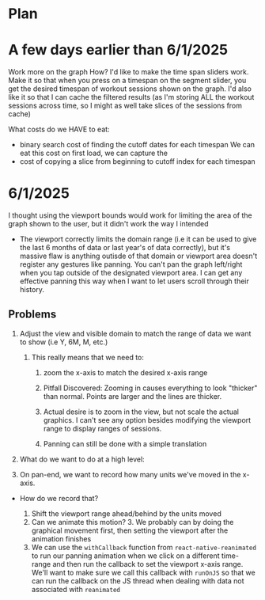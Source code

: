 # Plan

# A few days earlier than 6/1/2025

Work more on the graph
How?
I'd like to make the time span sliders work.
Make it so that when you press on a timespan on the segment slider, you get the desired timespan of workout sessions shown on the graph.
I'd also like it so that I can cache the filtered results (as I'm storing ALL the workout sessions across time, so I might as well take slices of the sessions from cache)

What costs do we HAVE to eat:

- binary search cost of finding the cutoff dates for each timespan
  We can eat this cost on first load, we can capture the
- cost of copying a slice from beginning to cutoff index for each timespan

# 6/1/2025

I thought using the viewport bounds would work for limiting the area of the graph shown to the user, but it didn't work the way I intended

- The viewport correctly limits the domain range (i.e it can be used to give the last 6 months of data or last year's of data correctly), but it's massive flaw is anything outisde of that domain or viewport area doesn't register any gestures like panning. You can't pan the graph left/right when you tap outside of the designated viewport area. I can get any effective panning this way when I want to let users scroll through their history.

## Problems

1. Adjust the view and visible domain to match the range of data we want to show (i.e Y, 6M, M, etc.)

   1. This really means that we need to:

      1. zoom the x-axis to match the desired x-axis range
      2. Pitfall Discovered: Zooming in causes everything to look "thicker" than normal. Points are larger and the lines are thicker.
      3. Actual desire is to zoom in the view, but not scale the actual graphics. I can't see any option besides modifying the viewport range to display ranges of sessions.

      4. Panning can still be done with a simple translation

2. What do we want to do at a high level:

3. On pan-end, we want to record how many units we've moved in the x-axis.

- How do we record that?

  1. Shift the viewport range ahead/behind by the units moved
  2. Can we animate this motion? 3. We probably can by doing the graphical movement first, then setting the viewport after the animation finishes
  3. We can use the `withCallback` function from `react-native-reanimated` to run our panning animation when we click on a different time-range and then run the callback to set the viewport x-axis range. We'll want to make sure we call this callback with `runOnJS` so that we can run the callback on the JS thread when dealing with data not associated with `reanimated`
